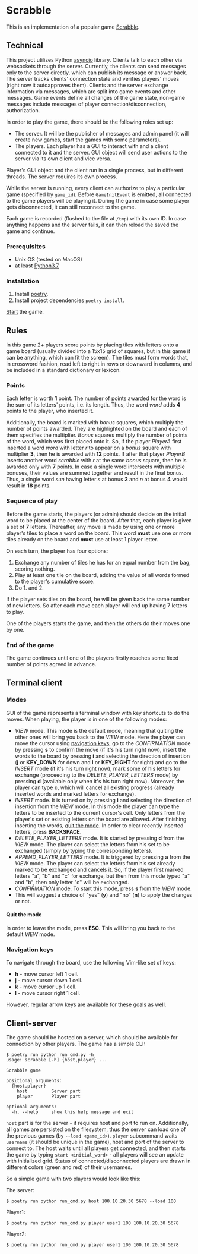 # Scrabble

This is an implementation of a popular game [Scrabble](https://en.wikipedia.org/wiki/Scrabble). 

## Technical 

This project utilizes Python [asyncio](https://docs.python.org/3/library/asyncio.html) library.
Clients talk to each other via websockets through the server.
Currently, the clients can send messages only to the server directly, which can publish its message or answer back.
The server tracks clients' connection state and verifies players' moves (right now it autoapproves them).
Clients and the server exchange information via messages, which are split into game events and other messages.
Game events define all changes of the game state, non-game messages include messages of player connection/disconnection, authorization.

In order to play the game, there should be the following roles set up:
- The server. It will be the publisher of messages and admin panel (it will create new games, start the games with some parameters).
- The players. Each player has a GUI to interact with and a client connected to it and the server.
GUI object will send user actions to the server via its own client and vice versa.

Player's GUI object and the client run in a single process, but in different threads. The server requires its own process.

While the server is running, every client can authorize to play a particular game (specified by `game_id`).
Before `GameInitEvent` is emitted, all connected to the game players will be playing it.
During the game in case some player gets disconnected, it can still reconnect to the game.

Each game is recorded (flushed to the file at `/tmp`) with its own ID.
In case anything happens and the server fails, it can then reload the saved the game and continue.

### Prerequisites

- Unix OS (tested on MacOS)
- at least [Python3.7](https://www.python.org/downloads/)

### Installation

1. Install [poetry](https://python-poetry.org/docs/#installation).
1. Install project dependencies `poetry install`.

[Start](#client-server) the game.

## Rules

In this game 2+ players score points by placing tiles with letters onto a game board (usually divided into a 15x15 grid of squares, but in this game it can be anything, which can fit the screen).
The tiles must form words that, in crossword fashion, read left to right in rows or downward in columns, and be included in a standard dictionary or lexicon.

### Points

Each letter is worth **1** point.
The number of points awarded for the word is the sum of its letters' points, i.e. its length.
Thus, the word _word_ adds **4** points to the player, who inserted it.

Additionally, the board is marked with _bonus_ squares, which multiply the number of points awarded.
They are highlighted on the board and each of them specifies the multiplier.
_Bonus_ squares multiply the number of points of the word, which was first placed onto it.
So, if the player _PlayerA_ first inserted a word _word_ with letter _r_ to appear on a _bonus_ square with multiplier **3**, then he is awarded with **12** points.
If after that player _PlayerB_ inserts another word _scrabble_ with _r_ at the same _bonus_ square, then he is awarded only with **7** points.
In case a single word intersects with multiple bonuses, their values are summed together and result in the final bonus.
Thus, a single word _sun_ having letter _s_ at bonus **2** and _n_ at bonus **4** would result in **18** points.

### Sequence of play

Before the game starts, the players (or admin) should decide on the initial word to be placed at the center of the board.
After that, each player is given a set of **7** letters.
Thereafter, any move is made by using one or more player's tiles to place a word on the board.
This word **must** use one or more tiles already on the board and **must** use at least 1 player letter. 

On each turn, the player has four options:
1. Exchange any number of tiles he has for an equal number from the bag, scoring nothing.
1. Play at least one tile on the board, adding the value of all words formed to the player's cumulative score.
1. Do 1. and 2. 

If the player sets tiles on the board, he will be given back the same number of new letters.
So after each move each player will end up having 7 letters to play.

One of the players starts the game, and then the others do their moves one by one.

### End of the game

The game continues until one of the players firstly reaches some fixed number of points agreed in advance.

## Terminal client

### Modes

GUI of the game represents a terminal window with key shortcuts to do the moves.
When playing, the player is in one of the following modes:
- _VIEW_ mode. This mode is the default mode, meaning that quiting the other ones will bring you back to the _VIEW_ mode.
Here the player can move the cursor using [navigation keys](#navigation-keys),
go to the _CONFIRMATION_ mode by pressing **s** to confirm the move (if it's his turn right now),
insert the words to the board by pressing **i** and selecting the direction of insertion (**j** or **KEY_DOWN** for down and **l** or **KEY_RIGHT** for right) and go to the _INSERT_ mode (if it's his turn right now),
mark some of his letters for exchange (proceeding to the _DELETE_PLAYER_LETTERS_ mode) by pressing **d** (available only when it's his turn right now).
Moreover, the player can type **c**, which will cancel all existing progress (already inserted words and marked letters for exchange).
- _INSERT_ mode. It is turned on by pressing **i** and selecting the direction of insertion from the _VIEW_ mode.
In this mode the player can type the letters to be inserted to the current cursor's cell.
Only letters from the player's set or existing letters on the board are allowed.
After finishing inserting the words, [quit the mode](#quit-the-mode).
In order to clear recently inserted letters, press **BACKSPACE**.
- _DELETE_PLAYER_LETTERS_ mode. It is started by pressing **d** from the _VIEW_ mode.
The player can select the letters from his set to be exchanged (simply by typing the corresponding letters).
- _APPEND_PLAYER_LETTERS_ mode. It is triggered by pressing **a** from the _VIEW_ mode.
The player can select the letters from his set already marked to be exchanged and cancels it.
So, if the player first marked letters "a", "b" and "c" for exchange, but then from this mode typed "a" and "b", then only letter "c" will be exchanged.
- _CONFIRMATION_ mode. To start this mode, press **s** from the _VIEW_ mode.
- This will suggest a choice of "yes" (**y**) and "no" (**n**) to apply the changes or not.

#### Quit the mode

In order to leave the mode, press **ESC**. This will bring you back to the default _VIEW_ mode.

### Navigation keys

To navigate through the board, use the following Vim-like set of keys:
- **h** - move cursor left 1 cell.
- **j** - move cursor down 1 cell.
- **k** - move cursor up 1 cell.
- **l** - move cursor right 1 cell.

However, regular arrow keys are available for these goals as well.

## Client-server

The game should be hosted on a server, which should be available for connection by other players. The game has a simple CLI:

    $ poetry run python run_cmd.py -h
    usage: scrabble [-h] {host,player} ...

    Scrabble game

    positional arguments:
      {host,player}
        host         Server part
        player       Player part

    optional arguments:
      -h, --help     show this help message and exit

`host` part is for the server - it requires host and port to run on.
Additionally, all games are persisted on the filesystem, thus the server can load one of the previous games (by `--load <game_id>`).
`player` subcommand waits `username` (it should be unique in the game), host and port of the server to connect to.
The host waits until all players get connected, and then starts the game by typing `start <initial_word>` - all players will see an update with initialized grid.
Status of connected/disconnected players are drawn in different colors (green and red) of their usernames.

So a simple game with two players would look like this:

The server:

    $ poetry run python run_cmd.py host 100.10.20.30 5678 --load 100

Player1:

    $ poetry run python run_cmd.py player user1 100 100.10.20.30 5678

Player2:

    $ poetry run python run_cmd.py player user1 100 100.10.20.30 5678
